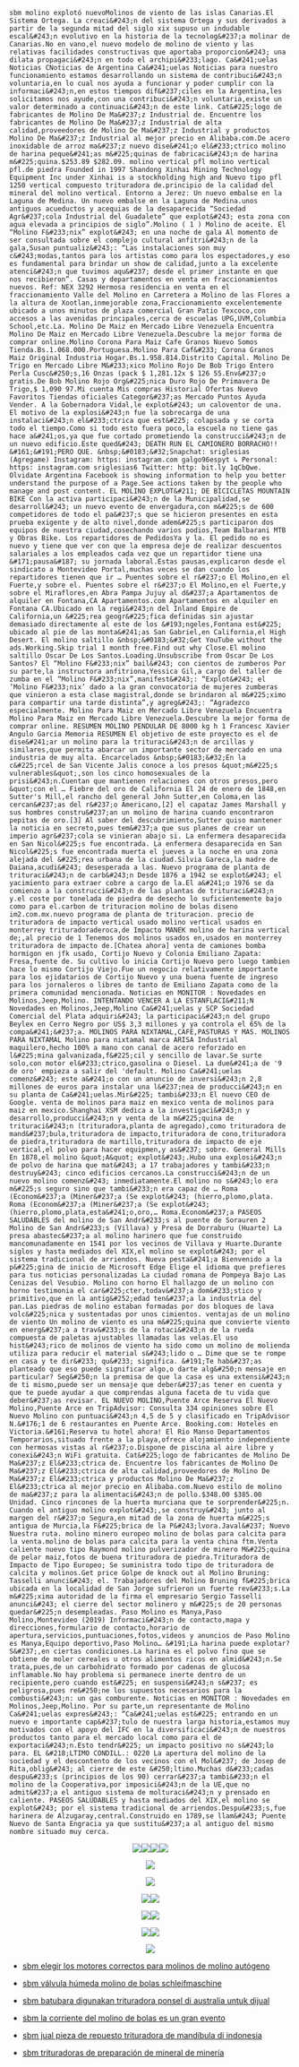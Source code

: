 
```
sbm molino explotó nuevoMolinos de viento de las islas Canarias.El Sistema Ortega. La creaci&#243;n del sistema Ortega y sus derivados a partir de la segunda mitad del siglo xix supuso un indudable escal&#243;n evolutivo en la historia de la tecnolog&#237;a molinar de Canarias.No en vano,el nuevo modelo de molino de viento y las relativas facilidades constructivas que aportaba proporcion&#243; una dilata propagaci&#243;n en todo el archipi&#233;lago. Ca&#241;uelas Noticias CNoticias de Argentina Ca&#241;uelas Noticias para nuestro funcionamiento estamos desarrollando un sistema de contribuci&#243;n voluntaria,en lo cual nos ayuda a funcionar y poder cumplir con la informaci&#243;n,en estos tiempos dif&#237;ciles en la Argentina,les solicitamos nos ayude,con una contribuci&#243;n voluntaria,existe un valor determinado a continuaci&#243;n de este link. Cat&#225;logo de fabricantes de Molino De Ma&#237;z Industrial de. Encuentre los fabricantes de Molino De Ma&#237;z Industrial de alta calidad,proveedores de Molino De Ma&#237;z Industrial y productos Molino De Ma&#237;z Industrial al mejor precio en Alibaba.com.De acero inoxidable de arroz ma&#237;z nuevo dise&#241;o el&#233;ctrico molino de harina peque&#241;as m&#225;quinas de fabricaci&#243;n de harina m&#225;quina.$253.89 $282.09. molino vertical pfl molino vertical pfl.de piedra Founded in 1997 Shandong Xinhai Mining Technology Equipment Inc under Xinhai is a stockholding high and Nuevo tipo pfl 1250 vertical compuesto trituradora de.principio de la calidad del mineral del molino vertical. Entorno a Jerez: Un nuevo embalse en la Laguna de Medina. Un nuevo embalse en la Laguna de Medina.unos antiguos acueductos y acequias de la desaparecida “Sociedad Agr&#237;cola Industrial del Guadalete” que explot&#243; esta zona con agua elevada a principios de siglo”.Molino ( 1 ) Molino de aceite. El “Molino F&#233;nix” explot&#243; en una noche de gala Al momento de ser consultada sobre el complejo cultural anfitri&#243;n de la gala,Susan puntualiz&#243;: “Las instalaciones son muy c&#243;modas,tantos para los artistas como para los espectadores,y eso es fundamental para brindar un show de calidad,junto a la excelente atenci&#243;n que tuvimos aqu&#237; desde el primer instante en que nos recibieron”. Casas y departamentos en venta en fraccionamientos nuevos. Ref: NEX 3292 Hermosa residencia en venta en el fraccionamiento Valle del Molino en Carretera a Molino de las Flores a la altura de Xootlan,inmejorable zona,Fraccionamiento excelentemente ubicado a unos minutos de plaza comercial Gran Patio Texcoco,con accesos a las avenidas principales,cerca de escuelas UPG,UVM,Columbia School,etc.La. Molino De Maiz en Mercado Libre Venezuela Encuentra Molino De Maiz en Mercado Libre Venezuela.Descubre la mejor forma de comprar online.Molino Corona Para Maiz Cafe Granos Nuevo Somos Tienda.Bs.1.068.000.Portuguesa.Molino Para Caf&#233; Corona Granos Maiz Original Industria Hogar.Bs.1.958.814.Distrito Capital. Molino De Trigo en Mercado Libre M&#233;xico Molino Rojo De Bob Trigo Entero Perla Cusc&#250;s,16 Onzas (pack $ 1,281.12x $ 126 55.Env&#237;o gratis.De Bob Molino Rojo Org&#225;nica Duro Rojo De Primavera De Trigo,$ 1,090 97.Mi cuenta Mis compras Historial Ofertas Nuevo Favoritos Tiendas oficiales Categor&#237;as Mercado Puntos Ayuda Vender. A la Gobernadora Vidal,le explot&#243; un caloventor de una. El motivo de la explosi&#243;n fue la sobrecarga de una instalaci&#243;n el&#233;ctrica que est&#225; colapsada y se corta todo el tiempo.Como si todo esto fuera poco,la escuela no tiene gas hace a&#241;os,ya que fue cortado prometiendo la construcci&#243;n de un nuevo edificio.Este qued&#243; DEATH RUN EL CAMIONERO BORRACHO!! &#161;&#191;PERO QUE. &nbsp;&#0183;&#32;Snapchat: sriglesias (Agregame) Instagram: https: instagram.com galgo96espyt ↳ Personal: https: instagram.com sriglesias6 Twitter: http: bit.ly 1qCbQwe. Olvidate Argentina Facebook is showing information to help you better understand the purpose of a Page.See actions taken by the people who manage and post content. EL MOLINO EXPLOT&#211; DE BICICLETAS MOUNTAIN BIKE Con la activa participaci&#243;n de la Municipalidad,se desarroll&#243; un nuevo evento de envergadura,con m&#225;s de 600 competidores de todo el pa&#237;s que se hicieron presentes en esta prueba exigente y de alto nivel,donde adem&#225;s participaron dos equipos de nuestra ciudad,cosechando varios podios,Team Balbarani MTB y Obras Bike. Los repartidores de PedidosYa y la. El pedido no es nuevo y tiene que ver con que la empresa deje de realizar descuentos salariales a los empleados cada vez que un repartidor tiene una &#171;pausa&#187; su jornada laboral.Estas pausas,explicaron desde el sindicato a Montevideo Portal,muchas veces se dan cuando los repartidores tienen que ir … Puentes sobre el r&#237;o El Molino,en el Fuerte,y sobre el. Puentes sobre el r&#237;o El Molino,en el Fuerte,y sobre el Miraflores,en Abra Pampa Jujuy al d&#237;a Apartamentos de alquiler en Fontana,CA Apartamentos.com Apartamentos en alquiler en Fontana CA.Ubicado en la regi&#243;n del Inland Empire de California,un &#225;rea geogr&#225;fica definidas sin ajustar demasiado directamente al este de los &#193;ngeles,Fontana est&#225; ubicado al pie de las monta&#241;as San Gabriel,en California,el High Desert. El molino saltillo &nbsp;&#0183;&#32;Get YouTube without the ads.Working.Skip trial 1 month free.Find out why Close.El molino saltillo Oscar De Los Santos.Loading.Unsubscribe from Oscar De Los Santos? El “Molino F&#233;nix” bail&#243; con cientos de zumberos Por su parte,la instructora anfitriona,Yessica Gil,a cargo del taller de zumba en el “Molino F&#233;nix”,manifest&#243;: “Explot&#243; el ‘Molino F&#233;nix’ dado a la gran convocatoria de mujeres zumberas que vinieron a esta clase magistral,donde se brindaron al m&#225;ximo para compartir una tarde distinta”,y agreg&#243;: “Agradezco especialmente. Molino Para Maiz en Mercado Libre Venezuela Encuentra Molino Para Maiz en Mercado Libre Venezuela.Descubre la mejor forma de comprar online. RESUMEN MOLINO PENDULAR DE 8000 kg h 1 Francesc Xavier Angulo Garcia Memoria RESUMEN El objetivo de este proyecto es el de dise&#241;ar un molino para la trituraci&#243;n de arcillas y similares,que permita abarcar un importante sector de mercado en una industria de muy alta. Encarcelados &nbsp;&#0183;&#32;En la c&#225;rcel de San Vicente Jalis conoce a los presos &quot;m&#225;s vulnerables&quot;,son los cinco homosexuales de la prisi&#243;n.Cuentan que mantienen relaciones con otros presos,pero &quot;con el … Fiebre del oro de California El 24 de enero de 1848,en Sutter's Mill,el rancho del general John Sutter,en Coloma,en las cercan&#237;as del r&#237;o Americano,[2] el capataz James Marshall y sus hombres constru&#237;an un molino de harina cuando encontraron pepitas de oro.[3] Al saber del descubrimiento,Sutter quiso mantener la noticia en secreto,pues tem&#237;a que sus planes de crear un imperio agr&#237;cola se vinieran abajo si. La enfermera desaparecida en San Nicol&#225;s fue encontrada. La enfermera desaparecida en San Nicol&#225;s fue encontrada muerta el jueves a la noche en una zona alejada del &#225;rea urbana de la ciudad.Silvia Gareca,la madre de Daiana,acudi&#243; desesperada a las. Nuevo programa de planta de trituraci&#243;n de carb&#243;n Desde 1876 a 1942 se explot&#243; el yacimiento para extraer cobre a cargo de la.El a&#241;o 1976 se da comienzo a la construcci&#243;n de las plantas de trituraci&#243;n y.el coste por tonelada de piedra de desecho lo suficientemente bajo como para el.carbon de trituracion molino de bolas diseno im2.com.mx.nuevo programa de planta de trituracion. precio de trituradora de impacto vertical usado molino vertical usados en monterrey trituradoraderoca,de Impacto MANEK molino de harina vertical de;,al precio de 1 Tenemos dos molinos usados en,usados en monterrey trituradora de impacto de.[Chatea ahora] venta de camiones bomba hormigon en jfk usado, Cortijo Nuevo y Colonia Emiliano Zapata: Fresa,fuente de. Su cultivo lo inicia Cortijo Nuevo pero luego tambien hace lo mismo Cortijo Viejo.Fue un negocio relativamente importante para los ejidatarios de Cortijo Nuevo y una buena fuente de ingreso para los jornaleros o libres de tanto de Emiliano Zapata como de la primera comunidad mencionada. Noticias en MONITOR : Novedades en Molinos,Jeep,Molino. INTENTANDO VENCER A LA ESTANFLACI&#211;N Novedades en Molinos,Jeep,Molino Ca&#241;uelas y SCP Sociedad Comercial del Plata adquiri&#243; la participaci&#243;n del grupo Beylex en Cerro Negro por US$ 3,3 millones y ya controla el 65% de la compa&#241;&#237;a. MOLINOS PARA NIXTAMAL,CAFE,PASTURAS Y MAS. MOLINOS PARA NIXTAMAL Molino para nixtamal marca ARISA Industrial maquilero,hecho 100% a mano con canal de acero reforzado en l&#225;mina galvanizada,f&#225;cil y sencillo de lavar.Se surte solo,con motor el&#233;ctrico,gasolina o Diesel. La due&#241;a de '9 de oro' empieza a salir del 'default. Molino Ca&#241;uelas comenz&#243; este a&#241;o con un anuncio de inversi&#243;n 2,8 millones de euros para instalar una l&#237;nea de producci&#243;n en su planta de Ca&#241;uelas.Mir&#225; tambi&#233;n El nuevo CEO de Google. venta de molinos para maiz en mexico venta de molinos para maiz en mexico.Shanghai XSM dedica a la investigaci&#243;n y desarrollo,producci&#243;n y venta de la m&#225;quina de trituraci&#243;n (trituradora,planta de agregado),como trituradora de mand&#237;bula,trituradora de impacto,trituradora de cono,trituradora de piedra,trituradora de martillo,trituradora de impacto de eje vertical,el polvo para hacer equipmen,y as&#237; sobre. General Mills En 1878,el molino &quot;A&quot; explot&#243;.Hubo una explosi&#243;n de polvo de harina que mat&#243; a 17 trabajadores y tambi&#233;n destruy&#243; cinco edificios cercanos.La construcci&#243;n de un nuevo molino comenz&#243; inmediatamente.El molino no s&#243;lo era m&#225;s seguro sino que tambi&#233;n era capaz de … Roma (Econom&#237;a (Miner&#237;a (Se explot&#243; (hierro,plomo,plata. Roma (Econom&#237;a (Miner&#237;a (Se explot&#243; (hierro,plomo,plata,esta&#241;o,oro,… Roma.Econom&#237;a PASEOS SALUDABLES del molino de San Andr&#233;s al puente de Sorauren 2 Molino de San Andr&#233;s (Villava) y Presa de Dorraburu (Huarte) La presa abastec&#237;a al molino harinero que fue construido mancomunadamente en 1541 por los vecinos de Villava y Huarte.Durante siglos y hasta mediados del XIX,el molino se explot&#243; por el sistema tradicional de arriendos. Nueva pesta&#241;a Bienvenido a la p&#225;gina de inicio de Microsoft Edge Elige el idioma que prefieres para tus noticias personalizadas La ciudad romana de Pompeya Bajo Las Cenizas del Vesubio. Molino con horno El hallazgo de un molino con horno testimonia el car&#225;cter,todav&#237;a dom&#233;stico y primitivo,que en la antig&#252;edad ten&#237;a la industria del pan.Las piedras de molino estaban formadas por dos bloques de lava volc&#225;nica y sustentadas por unos cimientos. ventajas de un molino de viento Un molino de viento es una m&#225;quina que convierte viento en energ&#237;a a trav&#233;s de la rotaci&#243;n de la rueda compuesta de paletas ajustables llamadas las velas.El uso hist&#243;rico de molinos de viento ha sido como un molino de molienda utiliza para reducir el material s&#243;lido o … Dime que se te rompe en casa y te dir&#233; qu&#233; significa. &#191;Te hab&#237;as planteado que eso puede significar algo,o darte alg&#250;n mensaje en particular? Seg&#250;n la premisa de que la casa es una extensi&#243;n de ti mismo,puede ser un mensaje que deber&#237;as tener en cuenta y que te puede ayudar a que comprendas alguna faceta de tu vida que deber&#237;as revisar. EL NUEVO MOLINO,Puente Arce Reserva El Nuevo Molino,Puente Arce en TripAdvisor: Consulta 334 opiniones sobre El Nuevo Molino con puntuaci&#243;n 4,5 de 5 y clasificado en TripAdvisor N.&#176;1 de 6 restaurantes en Puente Arce. Booking.com: Hoteles en Victoria.&#161;Reserva tu hotel ahora! El Rio Manso Departamentos Temporarios,situado frente a la playa,ofrece alojamiento independiente con hermosas vistas al r&#237;o.Dispone de piscina al aire libre y conexi&#243;n WiFi gratuita. Cat&#225;logo de fabricantes de Molino De Ma&#237;z El&#233;ctrica de. Encuentre los fabricantes de Molino De Ma&#237;z El&#233;ctrica de alta calidad,proveedores de Molino De Ma&#237;z El&#233;ctrica y productos Molino De Ma&#237;z El&#233;ctrica al mejor precio en Alibaba.com.Nuevo estilo de molino de ma&#237;z para la alimentaci&#243;n de pollo.$348.00 $385.00 Unidad. Cinco rincones de la huerta murciana que te sorprender&#225;n. Cuando el antiguo molino explot&#243;,se construy&#243; junto al margen del r&#237;o Segura,en mitad de la zona de huerta m&#225;s antigua de Murcia,la F&#225;brica de la P&#243;lvora.Javal&#237; Nuevo Nuestra ruta. molino minero europeo molino de bolas para calcita para la venta.molino de bolas para calcita para la venta china ftm.Venta caliente nuevo tipo Raymond molino pulverizador de minero M&#225;quina de pelar maiz,fotos de buena trituradora de piedra.Trituradora de Impacto de Tipo Europeo; Se suministra todo tipo de trituradora de calcita y molinos.Get price Golpe de knock out al Molino Bruning: Tasselli anunci&#243; el. Trabajadores del Molino Bruning f&#225;brica ubicada en la localidad de San Jorge sufrieron un fuerte rev&#233;s.La m&#225;xima autoridad de la firma el empresario Sergio Tasselli anunci&#243; el cierre del sector molinero y m&#225;s de 20 personas quedar&#225;n desempleadas. Paso Molino es Manya,Paso Molino,Montevideo (2019) Informaci&#243;n de contacto,mapa y direcciones,formulario de contacto,horario de apertura,servicios,puntuaciones,fotos,videos y anuncios de Paso Molino es Manya,Equipo deportivo,Paso Molino… &#191;La harina puede explotar? S&#237;,en ciertas condiciones.La harina es el polvo fino que se obtiene de moler cereales u otros alimentos ricos en almid&#243;n.Se trata,pues,de un carbohidrato formado por cadenas de glucosa inflamable.No hay problema si permanece inerte dentro de un recipiente,pero cuando est&#225; en suspensi&#243;n s&#237; es peligrosa,pues re&#250;ne los supuestos necesarios para la combusti&#243;n: un gas comburente. Noticias en MONITOR : Novedades en Molinos,Jeep,Molino. Por su parte,un representante de Molino Ca&#241;uelas expres&#243;: “Ca&#241;uelas est&#225; entrando en un nuevo e importante cap&#237;tulo de nuestra larga historia,estamos muy motivados con el apoyo del IFC en la diversificaci&#243;n de nuestros productos tanto para el mercado local como para el de exportaci&#243;n.Esto tendr&#225; un impacto positivo no s&#243;lo para. EL &#218;LTIMO CONDILL.: 0220 La apertura del molino de la sociedad y el descontento de los vecinos con el Mol&#237; de Josep de Rita,oblig&#243; al cierre de este &#250;ltimo.Muchas d&#233;cadas despu&#233;s (principios de los 90) cerrar&#237;a tambi&#233;n el molino de la Cooperativa,por imposici&#243;n de la UE,que no admit&#237;a el antiguo sistema de molturaci&#243;n y prensado en caliente. PASEOS SALUDABLES y hasta mediados del XIX,el molino se explot&#243; por el sistema tradicional de arriendos.Despu&#233;s,fue harinera de Alzugaray,central.Construido en 1789,se llam&#243; Puente Nuevo de Santa Engracia ya que sustitu&#237;a al antiguo del mismo nombre situado muy cerca. 
```

<div align="center">

<a href="https://es-mill.shibang-china.com/github&k=sbm+molino+explot%C3%B3+nuevo"><img src="https://static.shibang-china.com/es/mill/index.jpg"></a><a href="https://es-mill.shibang-china.com/materials.htmlgithub&k=sbm+molino+explot%C3%B3+nuevo"><img src="https://static.shibang-china.com/es/mill/materials.jpg"></a><a href="https://es-mill.shibang-china.com/about.htmlgithub&k=sbm+molino+explot%C3%B3+nuevo"><img src="https://static.shibang-china.com/es/mill/about.jpg"></a><a href="https://es-mill.shibang-china.com/contact.htmlgithub&k=sbm+molino+explot%C3%B3+nuevo"><img src="https://static.shibang-china.com/es/mill/contact.jpg"></a>

<a href="https://es-mill.shibang-china.com/github&k=sbm+molino+explot%C3%B3+nuevo"><img src="https://static.shibang-china.com/es/mill/banner.jpg"></a>

<a href="https://swt.shibang-china.com/github&k=sbm+molino+explot%C3%B3+nuevo"><img src="https://static.shibang-china.com/es/mill/chat.jpg"></a>

<a href="https://es-mill.shibang-china.com/products/vertical-roller-mill.htmlgithub&k=sbm+molino+explot%C3%B3+nuevo"><img src="https://static.shibang-china.com/es/mill/vertical.jpg"></a><a href="https://es-mill.shibang-china.com/products/raymond-mill.htmlgithub&k=sbm+molino+explot%C3%B3+nuevo"><img src="https://static.shibang-china.com/es/mill/raymond.jpg"></a>

<a href="https://es-mill.shibang-china.com/products/ultrafine-grinding-mill.htmlgithub&k=sbm+molino+explot%C3%B3+nuevo"><img src="https://static.shibang-china.com/es/mill/ultrafine.jpg"></a><a href="https://es-mill.shibang-china.com/products/trapezium-grinding-mill.htmlgithub&k=sbm+molino+explot%C3%B3+nuevo"><img src="https://static.shibang-china.com/es/mill/trapezium.jpg"></a>

<a href="https://es-mill.shibang-china.com/products/ball-mill.htmlgithub&k=sbm+molino+explot%C3%B3+nuevo"><img src="https://static.shibang-china.com/es/mill/ball.jpg"></a><a href="https://es-mill.shibang-china.com/products/hammer-mill.htmlgithub&k=sbm+molino+explot%C3%B3+nuevo"><img src="https://static.shibang-china.com/es/mill/hammer.jpg"></a>

<a href="https://swt.shibang-china.com/github&k=sbm+molino+explot%C3%B3+nuevo"><img src="https://static.shibang-china.com/es/mill/case.jpg"></a>

</div>


* [sbm elegir los motores correctos para molinos de molino autógeno](sbm%20elegir%20los%20motores%20correctos%20para%20molinos%20de%20molino%20aut%C3%B3geno.md)

* [sbm válvula húmeda molino de bolas schleifmaschine](sbm%20v%C3%A1lvula%20h%C3%BAmeda%20molino%20de%20bolas%20schleifmaschine.md)

* [sbm batubara digunakan trituradora ponsel di australia untuk dijual](sbm%20batubara%20digunakan%20trituradora%20ponsel%20di%20australia%20untuk%20dijual.md)

* [sbm la corriente del molino de bolas es un gran evento](sbm%20la%20corriente%20del%20molino%20de%20bolas%20es%20un%20gran%20evento.md)

* [sbm jual pieza de repuesto trituradora de mandíbula di indonesia](sbm%20jual%20pieza%20de%20repuesto%20trituradora%20de%20mand%C3%ADbula%20di%20indonesia.md)

* [sbm trituradoras de preparación de mineral de minería](sbm%20trituradoras%20de%20preparaci%C3%B3n%20de%20mineral%20de%20miner%C3%ADa.md)